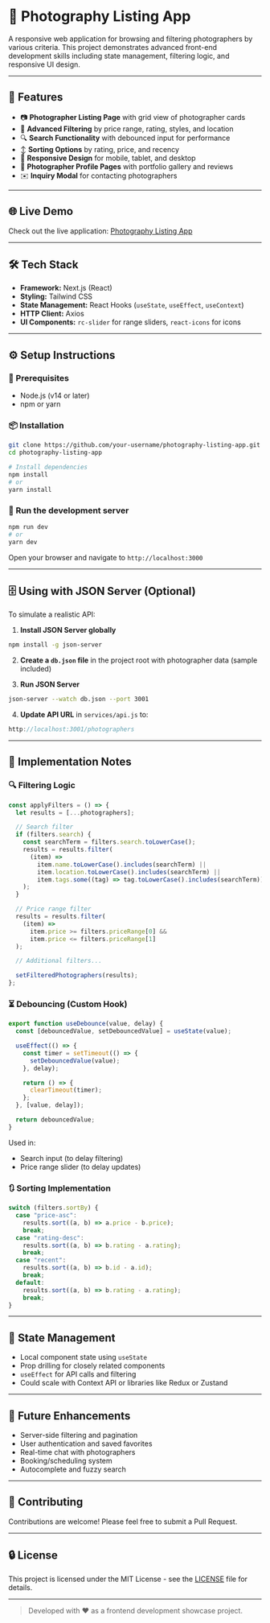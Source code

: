 # 📸 Photography Listing App

A responsive web application for browsing and filtering photographers by various criteria. This project demonstrates advanced front-end development skills including state management, filtering logic, and responsive UI design.

---

## 🚀 Features

* 📷 **Photographer Listing Page** with grid view of photographer cards
* 🧠 **Advanced Filtering** by price range, rating, styles, and location
* 🔍 **Search Functionality** with debounced input for performance
* ↕️ **Sorting Options** by rating, price, and recency
* 📱 **Responsive Design** for mobile, tablet, and desktop
* 👤 **Photographer Profile Pages** with portfolio gallery and reviews
* ✉️ **Inquiry Modal** for contacting photographers

---

## 🌐 Live Demo

Check out the live application: [Photography Listing App](https://pixisphere-murex.vercel.app/) <!-- Replace with actual link if available -->

---

## 🛠 Tech Stack

* **Framework:** Next.js (React)
* **Styling:** Tailwind CSS
* **State Management:** React Hooks (`useState`, `useEffect`, `useContext`)
* **HTTP Client:** Axios
* **UI Components:** `rc-slider` for range sliders, `react-icons` for icons

---

## ⚙️ Setup Instructions

### 🔧 Prerequisites

* Node.js (v14 or later)
* npm or yarn

### 📦 Installation

```bash
git clone https://github.com/your-username/photography-listing-app.git
cd photography-listing-app

# Install dependencies
npm install
# or
yarn install
```

### 🧪 Run the development server

```bash
npm run dev
# or
yarn dev
```

Open your browser and navigate to `http://localhost:3000`

---

## 🗄 Using with JSON Server (Optional)

To simulate a realistic API:

1. **Install JSON Server globally**

```bash
npm install -g json-server
```

2. **Create a `db.json` file** in the project root with photographer data (sample included)

3. **Run JSON Server**

```bash
json-server --watch db.json --port 3001
```

4. **Update API URL** in `services/api.js` to:

```js
http://localhost:3001/photographers
```

---

## 🧠 Implementation Notes

### 🔍 Filtering Logic

```js
const applyFilters = () => {
  let results = [...photographers];

  // Search filter
  if (filters.search) {
    const searchTerm = filters.search.toLowerCase();
    results = results.filter(
      (item) =>
        item.name.toLowerCase().includes(searchTerm) ||
        item.location.toLowerCase().includes(searchTerm) ||
        item.tags.some((tag) => tag.toLowerCase().includes(searchTerm))
    );
  }

  // Price range filter
  results = results.filter(
    (item) =>
      item.price >= filters.priceRange[0] &&
      item.price <= filters.priceRange[1]
  );

  // Additional filters...

  setFilteredPhotographers(results);
};
```

### ⏳ Debouncing (Custom Hook)

```js
export function useDebounce(value, delay) {
  const [debouncedValue, setDebouncedValue] = useState(value);

  useEffect(() => {
    const timer = setTimeout(() => {
      setDebouncedValue(value);
    }, delay);

    return () => {
      clearTimeout(timer);
    };
  }, [value, delay]);

  return debouncedValue;
}
```

Used in:

* Search input (to delay filtering)
* Price range slider (to delay updates)

### 🔃 Sorting Implementation

```js
switch (filters.sortBy) {
  case "price-asc":
    results.sort((a, b) => a.price - b.price);
    break;
  case "rating-desc":
    results.sort((a, b) => b.rating - a.rating);
    break;
  case "recent":
    results.sort((a, b) => b.id - a.id);
    break;
  default:
    results.sort((a, b) => b.rating - a.rating);
    break;
}
```

---

## 🚀 State Management

* Local component state using `useState`
* Prop drilling for closely related components
* `useEffect` for API calls and filtering
* Could scale with Context API or libraries like Redux or Zustand

---

## 🚀 Future Enhancements

* Server-side filtering and pagination
* User authentication and saved favorites
* Real-time chat with photographers
* Booking/scheduling system
* Autocomplete and fuzzy search

---

## 👤 Contributing

Contributions are welcome! Please feel free to submit a Pull Request.

---

## 🔒 License

This project is licensed under the MIT License - see the [LICENSE](LICENSE) file for details.

---

> Developed with ❤️ as a frontend development showcase project.
